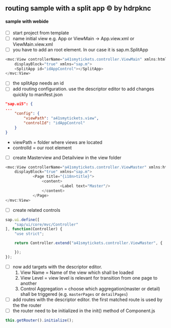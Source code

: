 
## routing sample with a split app :copyright: by hdrpknc

#### sample with webide
- [ ] start project from template
- [ ] name initial view e.g. App or ViewMain -> App.view.xml or ViewMain.view.xml
- [ ] you have to add an root element. In our case it is sap.m.SplitApp
```javascript
<mvc:View controllerName="a41smytickets.controller.ViewMain" xmlns:html="http://www.w3.org/1999/xhtml" xmlns:mvc="sap.ui.core.mvc"
	displayBlock="true" xmlns="sap.m">
	<SplitApp id="idAppControl"></SplitApp>
</mvc:View>
```
- [ ] the splitApp needs an id 
- [ ] add routing configuration. use the descriptor editor to add changes quickly to manifest.json 
```JSON
"sap.ui5": {
...
	"config": {
		"viewPath": "a41smytickets.view",
		"controlId": "idAppControl"
	}
}
```
* viewPath = folder where views are located
* controlId = our root element
- [ ] create Masterview and Detailview in the view folder
```javascript
<mvc:View controllerName="a41smytickets.controller.ViewMaster" xmlns:html="http://www.w3.org/1999/xhtml" xmlns:mvc="sap.ui.core.mvc"
	displayBlock="true" xmlns="sap.m">
			<Page title="{i18n>title}">
				<content>
						<Label text="Master"/>
				</content>
			</Page>
</mvc:View>
```
- [ ] create related controls
```javascript
sap.ui.define([
	"sap/ui/core/mvc/Controller"
], function(Controller) {
	"use strict";

	return Controller.extend("a41smytickets.controller.ViewMaster", {

	});
});
```
- [ ] now add targets with the descriptor editor. 
	1. View Name = Name of the view which shall be loaded
	2. View Level = view level is relevant for transition from one page to another
	3. Control Aggregation = choose which aggregation(master or detail) shall be triggered (e.g. `masterPages` or `detailPages`) 
- [ ] add routes with the descriptor editor. the first matched route is used by the the router
- [ ] the router need to be initialized in the init() method of Component.js 
```javascript
this.getRouter().initialize();
```
